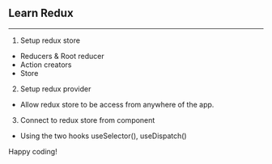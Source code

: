 ## Learn Redux

---

1. Setup redux store

- Reducers & Root reducer
- Action creators
- Store

2. Setup redux provider

- Allow redux store to be access from anywhere of the app.

3. Connect to redux store from component

- Using the two hooks useSelector(), useDispatch()

Happy coding!
